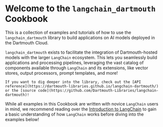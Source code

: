 # Welcome to the `langchain_dartmouth` Cookbook

This is a collection of examples and tutorials of how to use the `langchain_dartmouth` library to build applications on AI models deployed in the Dartmouth Cloud.

`langchain_dartmouth` exists to facilitate the integration of Dartmouth-hosted models with the larger `LangChain` ecosystem. This lets you seamlessly build applications and processing pipelines, leveraging the vast catalog of components available through `LangChain` and its extensions, like vector stores, output processors, prompt templates, and more!

```{note}
If you want to dig deeper into the library, check out the [API reference](https://dartmouth-libraries.github.io/langchain-dartmouth/) or the [source code](https://github.com/Dartmouth-Libraries/langchain-dartmouth)!
```

While all examples in this Cookbook are written with novice `LangChain` users in mind, we recommend reading over the [Introduction to LangChain](https://python.langchain.com/v0.2/docs/introduction/) to gain a basic understanding of how `LangChain` works before diving into the examples below!


```{tableofcontents}
```